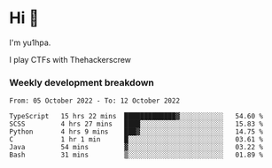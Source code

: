 # Hi 👋

I'm yu1hpa.

I play CTFs with Thehackerscrew

### Weekly development breakdown

<!--START_SECTION:waka-->

```text
From: 05 October 2022 - To: 12 October 2022

TypeScript   15 hrs 22 mins  █████████████▓░░░░░░░░░░░   54.60 %
SCSS         4 hrs 27 mins   ████░░░░░░░░░░░░░░░░░░░░░   15.83 %
Python       4 hrs 9 mins    ███▓░░░░░░░░░░░░░░░░░░░░░   14.75 %
C            1 hr 1 min      █░░░░░░░░░░░░░░░░░░░░░░░░   03.61 %
Java         54 mins         ▓░░░░░░░░░░░░░░░░░░░░░░░░   03.22 %
Bash         31 mins         ▒░░░░░░░░░░░░░░░░░░░░░░░░   01.89 %
```

<!--END_SECTION:waka-->

